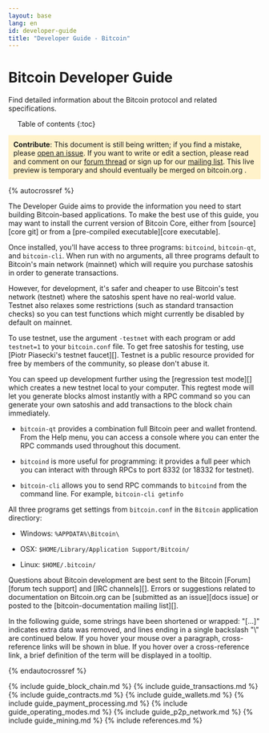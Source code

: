 ```yaml
---
layout: base
lang: en
id: developer-guide
title: "Developer Guide - Bitcoin"
---
```


# Bitcoin Developer Guide

<p class="summary">Find detailed information about the Bitcoin protocol and related specifications.</p>

<div markdown="1" id="toc" class="toc"><div markdown="1">

* Table of contents
{:toc}

</div></div>

<!--#md#<div markdown="1" class="toccontent">#md#-->

<p style="padding:10px;background-color:rgb(255, 242, 202);"><b>Contribute</b>: This document is still being written; if you find a mistake, please
<a href="https://github.com/saivann/bitcoin.org/issues">open an issue</a>. If you want to write or edit a section, please read and comment on our <a href="https://bitcointalk.org/index.php?topic=511876">forum thread</a> or sign up for our <a href="https://groups.google.com/forum/?hl=en#!forum/bitcoin-documentation">mailing list</a>. This live preview is temporary and should eventually be merged on bitcoin.org .</p>

{% autocrossref %}

The Developer Guide aims to provide the information you need to start
building Bitcoin-based applications. To make the best use of this guide,
you may want to install the current version of Bitcoin Core, either from
[source][core git] or from a [pre-compiled executable][core executable].

Once installed, you'll have access to three programs: `bitcoind`,
`bitcoin-qt`, and `bitcoin-cli`.  When run with no arguments, all three
programs default to Bitcoin's main network (mainnet) which will require
you purchase satoshis in order to generate transactions.

However, for development, it's safer and cheaper to use Bitcoin's test
network (testnet) where the satoshis spent have no real-world value.
Testnet also relaxes some restrictions (such as standard transaction
checks) so you can test functions which might currently be disabled by
default on mainnet.  

To use testnet, use the argument `-testnet`<!--noref--> with each program or add
`testnet=1`<!--noref--> to your `bitcoin.conf` file.  To get
free satoshis for testing, use [Piotr Piasecki's testnet faucet][].
Testnet is a public resource provided for free by members of the
community, so please don't abuse it.  

You can speed up development further using the [regression test mode][]
which creates a new testnet local to your computer. This regtest mode
will let you generate blocks almost instantly with a RPC command so you
can generate your own satoshis and add transactions to the block chain
immediately.

* `bitcoin-qt` provides a combination full Bitcoin peer and wallet
  frontend. From the Help menu, you can access a console where you can
  enter the RPC commands used throughout this document.

* `bitcoind` is more useful for programming: it provides a full peer
  which you can interact with through RPCs to port 8332 (or 18332
  for testnet).

* `bitcoin-cli` allows you to send RPC commands to `bitcoind` from the
  command line.  For example, `bitcoin-cli getinfo`

All three programs get settings from `bitcoin.conf` in the `Bitcoin`
application directiory:

* Windows: `%APPDATA%\Bitcoin\`

* OSX: `$HOME/Library/Application Support/Bitcoin/`

* Linux: `$HOME/.bitcoin/`

Questions about Bitcoin development are best sent to the Bitcoin [Forum][forum
tech support] and [IRC channels][]. Errors or suggestions related to
documentation on Bitcoin.org can be [submitted as an issue][docs issue]
or posted to the [bitcoin-documentation mailing list][].

In the following guide, 
some strings have been shortened or wrapped: "[...]" indicates extra data was removed, and lines ending in a single backslash "\\" are continued below.
If you hover your mouse over a paragraph, cross-reference links will be
shown in blue.  If you hover over a cross-reference link, a brief
definition of the term will be displayed in a tooltip.

{% endautocrossref %}

{% include guide_block_chain.md %}
{% include guide_transactions.md %}
{% include guide_contracts.md %}
{% include guide_wallets.md %}
{% include guide_payment_processing.md %}
{% include guide_operating_modes.md %}
{% include guide_p2p_network.md %}
{% include guide_mining.md %}
{% include references.md %}

<!--#md#</div>#md#-->

<script>updateToc();</script>
